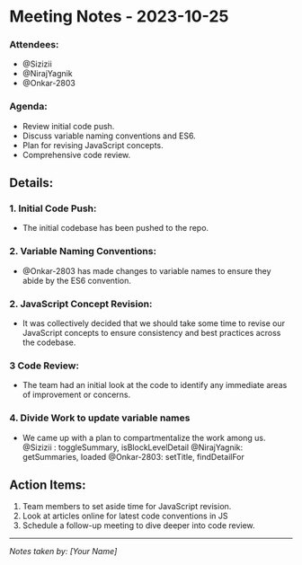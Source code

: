 # Meeting Notes - 2023-10-25

### Attendees: 
- @Sizizii
- @NirajYagnik
- @Onkar-2803


### Agenda:
- Review initial code push.
- Discuss variable naming conventions and ES6.
- Plan for revising JavaScript concepts.
- Comprehensive code review.

## Details:

### 1. Initial Code Push:
- The initial codebase has been pushed to the repo.

### 2. Variable Naming Conventions:
- @Onkar-2803 has made changes to variable names to ensure they abide by the ES6 convention.

### 2. JavaScript Concept Revision:
- It was collectively decided that we should take some time to revise our JavaScript concepts to ensure consistency and best practices across the codebase.

### 3 Code Review:
- The team had an initial look at the code to identify any immediate areas of improvement or concerns.

### 4. Divide Work to update variable names
- We came up with a plan to compartmentalize the work among us.
@Sizizii : toggleSummary, isBlockLevelDetail
@NirajYagnik: getSummaries, loaded 
@Onkar-2803: setTitle, findDetailFor
## Action Items:
1. Team members to set aside time for JavaScript revision.
2. Look at articles online for latest code conventions in JS
3. Schedule a follow-up meeting to dive deeper into code review.

---

_Notes taken by: [Your Name]_

